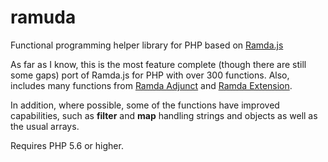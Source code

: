 # ramuda

Functional programming helper library for PHP based on [Ramda.js](https://ramdajs.com/)

As far as I know, this is the most feature complete (though there are still some gaps) port of Ramda.js for PHP with over 300 functions. Also, includes many functions from [Ramda Adjunct](https://char0n.github.io/ramda-adjunct/2.24.0/RA.html) and [Ramda Extension](https://ramda-extension.firebaseapp.com/docs/).

In addition, where possible, some of the functions have improved capabilities, such as **filter** and **map** handling strings and objects as well as the usual arrays.

Requires PHP 5.6 or higher.
